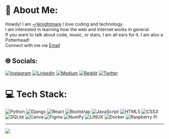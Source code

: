# 💫 About Me:
Howdy! I am [~rjknightmare](https://github.com/rajuljha) I love coding and technology. <br>I am interested in learning how the web and internet works in general.<br>If you want to talk about code, music, or stars, I am all ears for it. I am also a Potterhead! <br>Connect with me via <a href="mailto:emersonpess011108@gmail.com?">Email</a> 

## 🌐 Socials:
[![Instagram](https://img.shields.io/badge/Instagram-%23E4405F.svg?logo=Instagram&logoColor=white)](https://instagram.com/rjknightmare) [![LinkedIn](https://img.shields.io/badge/LinkedIn-%230077B5.svg?logo=linkedin&logoColor=white)](https://linkedin.com/in/rajul-jha-627012251) [![Medium](https://img.shields.io/badge/Medium-12100E?logo=medium&logoColor=white)](https://medium.com/@rajuljha49) [![Reddit](https://img.shields.io/badge/Reddit-%23FF4500.svg?logo=Reddit&logoColor=white)](https://reddit.com/user/rjknightmare) [![Twitter](https://img.shields.io/badge/Twitter-%231DA1F2.svg?logo=Twitter&logoColor=white)](https://twitter.com/rajul_jha) 

# 💻 Tech Stack:
![Python](https://img.shields.io/badge/python-3670A0?style=for-the-badge&logo=python&logoColor=ffdd54) ![Django](https://img.shields.io/badge/django-%23092E20.svg?style=for-the-badge&logo=django&logoColor=white) ![React](https://img.shields.io/badge/react-%2320232a.svg?style=for-the-badge&logo=react&logoColor=%2361DAFB) ![Bootstrap](https://img.shields.io/badge/bootstrap-%23563D7C.svg?style=for-the-badge&logo=bootstrap&logoColor=white) ![JavaScript](https://img.shields.io/badge/javascript-%23323330.svg?style=for-the-badge&logo=javascript&logoColor=%23F7DF1E) ![HTML5](https://img.shields.io/badge/html5-%23E34F26.svg?style=for-the-badge&logo=html5&logoColor=white) ![CSS3](https://img.shields.io/badge/css3-%231572B6.svg?style=for-the-badge&logo=css3&logoColor=white) ![SQLite](https://img.shields.io/badge/sqlite-%2307405e.svg?style=for-the-badge&logo=sqlite&logoColor=white) ![Canva](https://img.shields.io/badge/Canva-%2300C4CC.svg?style=for-the-badge&logo=Canva&logoColor=white) 	![Figma](https://img.shields.io/badge/figma-%23F24E1E.svg?style=for-the-badge&logo=figma&logoColor=white) ![NumPy](https://img.shields.io/badge/numpy-%23013243.svg?style=for-the-badge&logo=numpy&logoColor=white) ![LINUX](https://img.shields.io/badge/Linux-FCC624?style=for-the-badge&logo=linux&logoColor=black) ![Docker](https://img.shields.io/badge/docker-%230db7ed.svg?style=for-the-badge&logo=docker&logoColor=white) ![Raspberry Pi](https://img.shields.io/badge/-RaspberryPi-C51A4A?style=for-the-badge&logo=Raspberry-Pi)


---
[![](https://visitcount.itsvg.in/api?id=rajuljha&icon=0&color=5)](https://visitcount.itsvg.in)

<!-- Proudly created with GPRM ( https://gprm.itsvg.in ) -->

<!--
**rajuljha/rajuljha** is a ✨ _special_ ✨ repository because its `README.md` (this file) appears on your GitHub profile.

Here are some ideas to get you started:

- 🔭 I’m currently working on ...
- 🌱 I’m currently learning ...
- 👯 I’m looking to collaborate on ...
- 🤔 I’m looking for help with ...
- 💬 Ask me about ...
- 📫 How to reach me: ...
- ⚡ Fun fact: ...
-->
